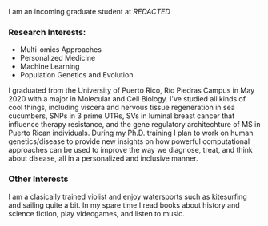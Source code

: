 I am an incoming graduate student at *REDACTED*

### Research Interests:
  * Multi-omics Approaches
  * Personalized Medicine
  * Machine Learning
  * Population Genetics and Evolution

I graduated from the University of Puerto Rico, Río Piedras Campus in May 2020 with a major in Molecular and Cell Biology. I've studied all kinds of cool things, including viscera and nervous tissue regeneration in sea cucumbers, SNPs in 3 prime UTRs, SVs in luminal breast cancer that influence therapy resistance, and the gene regulatory architechture of MS in Puerto Rican individuals. During my Ph.D. training I plan to work on human genetics/disease to provide new insights on how powerful computational approaches can be used to improve the way we diagnose, treat, and think about disease, all in a personalized and inclusive manner. 

### Other Interests
I am a clasically trained violist and enjoy watersports such as kitesurfing and sailing quite a bit. In my spare time I read books about history and science fiction, play videogames, and listen to music.

